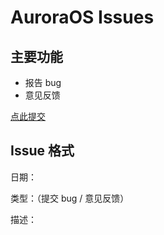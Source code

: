 # AuroraOS Issues

## 主要功能
* 报告 bug
* 意见反馈

[点此提交](https://github.com/Lemon-Tech-Developers/auroraos-issues/issues/new)

## Issue 格式

日期：

类型：（提交 bug / 意见反馈）

描述：
